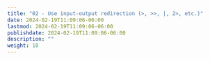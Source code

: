 ```yaml
---
title: "02 - Use input-output redirection (>, >>, |, 2>, etc.)"
date: 2024-02-19T11:09:06-06:00
lastmod: 2024-02-19T11:09:06-06:00
publishdate: 2024-02-19T11:09:06-06:00
description: ""
weight: 10
---
```

